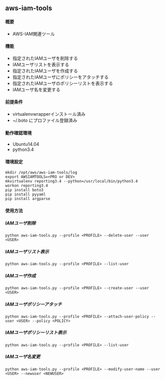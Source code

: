 aws-iam-tools
------------

#### 概要

* AWS-IAM関連ツール

#### 機能

* 指定されたIAMユーザを削除する
* IAMユーザリストを表示する
* 指定されたIAMユーザを作成する
* 指定されたIAMユーザにポリシーをアタッチする
* 指定されたIAMユーザのポリシーリストを表示する
* IAMユーザ名を変更する

#### 前提条件

* virtualenvwrapperインストール済み
* ~/.boto にプロファイル登録済み

#### 動作確認環境

* Ubuntu14.04
* python3.4

#### 環境設定

```
mkdir /opt/aws/aws-iam-tools/log
export AWSIAMTOOLS=<PRO or DEV>
mkvirtualenv reporting3.4 --python=/usr/local/bin/python3.4
workon reporting3.4
pip install boto3
pip install pyyaml
pip install argparse
```

#### 使用方法

##### IAMユーザ削除

```
python aws-iam-tools.py --profile <PROFILE> --delete-user --user <USER>
```

##### IAMユーザリスト表示

```
python aws-iam-tools.py --profile <PROFILE> --list-user
```

##### IAMユーザ作成

```
python aws-iam-tools.py --profile <PROFILE> --create-user --user <USER>
```

##### IAMユーザポリシーアタッチ

```
python aws-iam-tools.py --profile <PROFILE> --attach-user-policy --user <USER> --policy <POLICY>
```

##### IAMユーザポリシーリスト表示

```
python aws-iam-tools.py --profile <PROFILE> --list-user
```

##### IAMユーザ名変更

```
python aws-iam-tools.py --profile <PROFILE> --modify-user-name --user <USER> --newuser <NEWUSER>
```

